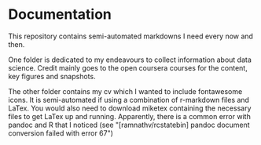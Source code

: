 # Documentation
This repository contains semi-automated markdowns I need every now and then.

One folder is dedicated to my endeavours to collect information about data science. Credit mainly goes to the open coursera courses for the content, key figures and snapshots.

The other folder contains my cv which I wanted to include fontawesome icons. 
It is semi-automated if using a combination of r-markdown files and LaTex. You would also need to download miketex containing the necessary files to get LaTex up and running. 
Apparently, there is a common error with pandoc and R that I noticed (see "[ramnathv/rcstatebin] pandoc document conversion failed with error 67")

